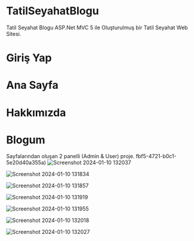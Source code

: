 # TatilSeyahatBlogu
 Tatil Seyahat Blogu
 ASP.Net MVC 5 ile Oluşturulmuş bir Tatil Seyahat Web Sitesi.
# Giriş Yap
# Ana Sayfa
# Hakkımızda
# Blogum
Sayfalarından oluşan 2 panelli (Admin & User) proje.
fbf5-4721-b0c1-5e20d40a355a)
![Screenshot 2024-01-10 132037](https://github.com/yasink11/TatilSeyahatBlogu/assets/100369628/d40ea5a1-9382-447d-bf7d-1104d27390fe)

![Screenshot 2024-01-10 131834](https://github.com/yasink11/TatilSeyahatBlogu/assets/100369628/cc6bee7e-512e-4c5a-b895-5e913681aaa9)

![Screenshot 2024-01-10 131857](https://github.com/yasink11/TatilSeyahatBlogu/assets/100369628/7d5e7e31-3efb-4323-bc32-eb2bbb0b73c0)

![Screenshot 2024-01-10 131919](https://github.com/yasink11/TatilSeyahatBlogu/assets/100369628/a56724c8-af19-49f5-9f36-dd542eb48b32)

![Screenshot 2024-01-10 131955](https://github.com/yasink11/TatilSeyahatBlogu/assets/100369628/35c5da75-5f95-4510-b699-4c74e409bade)

![Screenshot 2024-01-10 132018](https://github.com/yasink11/TatilSeyahatBlogu/assets/100369628/ebf0e180-3221-4534-aec4-6184e80be5f8)

![Screenshot 2024-01-10 132027](https://github.com/yasink11/TatilSeyahatBlogu/assets/100369628/5a1693d3-4a95-4af3-8527-749f6998462b)


